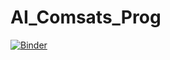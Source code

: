 # AI_Comsats_Prog

[![Binder](https://mybinder.org/badge_logo.svg)](https://mybinder.org/v2/gh/waleedbutt98/CUI.git/HEAD)
